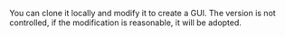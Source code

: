 You can clone it locally and modify it to create a GUI. The version is not controlled, if the modification is reasonable, it will be adopted.
